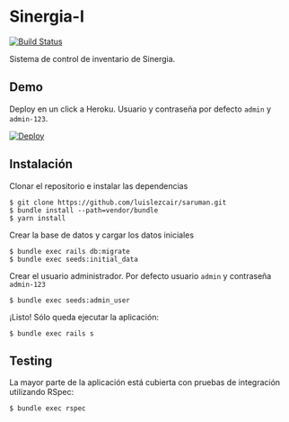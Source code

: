 # Sinergia-I

[![Build Status](https://travis-ci.com/luislezcair/maxwell.svg?token=ZTezY5pdSseyfJxAaZH6&branch=master)](https://travis-ci.com/luislezcair/maxwell)

Sistema de control de inventario de Sinergia.

## Demo

Deploy en un click a Heroku. Usuario y contraseña por defecto `admin` y `admin-123`.

[![Deploy](https://www.herokucdn.com/deploy/button.svg)](https://heroku.com/deploy?template=https://github.com/luislezcair/saruman)

## Instalación

Clonar el repositorio e instalar las dependencias

```
$ git clone https://github.com/luislezcair/saruman.git
$ bundle install --path=vendor/bundle
$ yarn install
```

Crear la base de datos y cargar los datos iniciales

```
$ bundle exec rails db:migrate
$ bundle exec seeds:initial_data
```

Crear el usuario administrador. Por defecto usuario `admin` y contraseña `admin-123`

```
$ bundle exec seeds:admin_user
```

¡Listo! Sólo queda ejecutar la aplicación:

```
$ bundle exec rails s
```


## Testing

La mayor parte de la aplicación está cubierta con pruebas de integración utilizando RSpec:

```
$ bundle exec rspec
```
